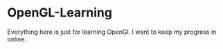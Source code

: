 # OpenGL-Learning

Everything here is just for learning OpenGl. I want to keep my progress in online.